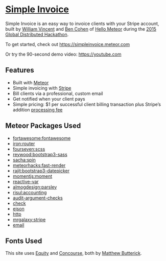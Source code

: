 # [Simple Invoice](https://simpleinvoice.meteor.com)

Simple Invoice is an easy way to invoice clients with your Stripe account, built by [William Vincent](https://github.com/wsvincent) and [Ben Cohen](https://github.com/heliostatic) of [Hello Meteor](http://hellometeor.com/) during the [2015 Global Distributed Hackathon](http://meteor-2015.devpost.com/).

To get started, check out <https://simpleinvoice.meteor.com>

Or try the 90-second demo video: <https://youtube.com>

## Features

* Built with [Meteor](https://www.meteor.com/)
* Simple invoicing with [Stripe](https://stripe.com/)
* Bill clients via a professional, custom email
* Get notified when your client pays
* Simple pricing: $1 per successful client billing transaction plus Stripe’s addition  [processing fee](https://stripe.com/us/pricing)

## Meteor Packages Used
* [fortawesome:fontawesome](https://atmospherejs.com/fortawesome/fontawesome)
* [iron:router](https://atmospherejs.com/iron/router)
* [fourseven:scss](https://atmospherejs.com/fourseven/scss)
* [reywood:bootstrap3-sass](https://atmospherejs.com/reywood/bootstrap3-sass)
* [sacha:spin](https://atmospherejs.com/sacha/spin)
* [meteorhacks:fast-render](https://atmospherejs.com/meteorhacks/fast-render)
* [rajit:bootstrap3-datepicker](https://atmospherejs.com/rajit/bootstrap3-datepicker)
* [momentjs:moment](https://atmospherejs.com/momentjs/moment)
* [reactive-var](https://atmospherejs.com/meteor/reactive-var)
* [almogdesign:parsley](https://atmospherejs.com/almogdesign/parsley)
* [risul:accounting](https://atmospherejs.com/risul/accounting)
* [audit-argument-checks](https://atmospherejs.com/meteor/audit-argument-checks)
* [check](https://atmospherejs.com/meteor/check)
* [ejson](https://atmospherejs.com/meteor/ejson)
* [http](https://atmospherejs.com/meteor/http)
* [mrgalaxy:stripe](https://atmospherejs.com/mrgalaxy/stripe)
* [email](https://atmospherejs.com/meteor/email)

## Fonts Used
This site uses [Equity](http://practicaltypography.com/equity.html) and
[Concourse](http://practicaltypography.com/concourse.html), both by [Matthew Butterick](http://typographyforlawyers.com/about.html).
